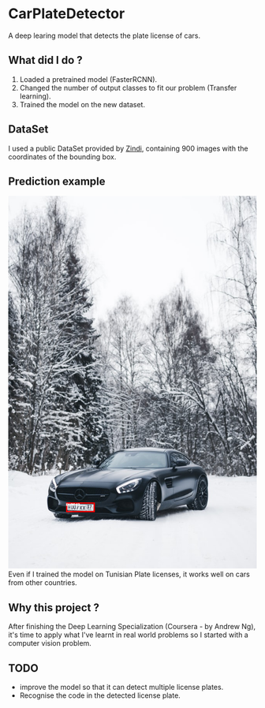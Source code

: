 # CarPlateDetector
A deep learing model that detects the plate license of cars.

## What did I do ?
1.  Loaded a pretrained model (FasterRCNN).
2.  Changed the number of output classes to fit our problem (Transfer learning).
3.  Trained the model on the new dataset.

## DataSet
I used a public DataSet provided by [Zindi](https://zindi.africa/), containing 900 images with the coordinates of the bounding box.

## Prediction example
![image](https://github.com/younes38/CarPlateDetector/blob/master/images/download.png)  
Even if I trained the model on Tunisian Plate licenses, it works well on cars from other countries.


## Why this project ?
After finishing the Deep Learning Specialization (Coursera - by Andrew Ng),  it's time to apply what I've learnt in real world problems so I started with a computer vision problem.


## TODO
-  improve the model so that it can detect multiple license plates.
-  Recognise the code in the detected license plate.
